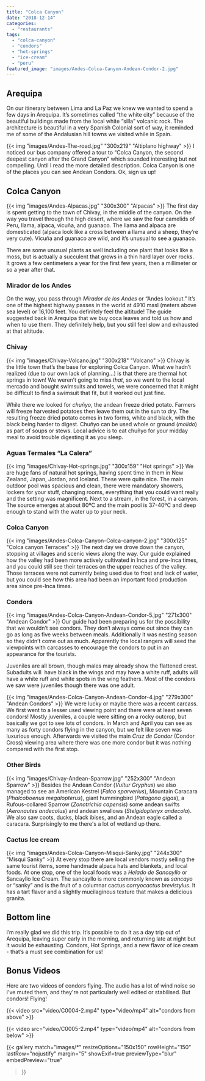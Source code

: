 ```yaml
---
title: "Colca Canyon"
date: "2018-12-14"
categories: 
  - "restaurants"
tags: 
  - "colca-canyon"
  - "condors"
  - "hot-springs"
  - "ice-cream"
  - "peru"
featured_image: "images/Andes-Colca-Canyon-Andean-Condor-2.jpg"
---
```

## Arequipa

On our itinerary between Lima and La Paz we knew we wanted to spend a
few days in Arequipa. It’s sometimes called “the white city” because
of the beautiful buildings made from the local white “silla” volcanic
rock. The architecture is beautiful in a very Spanish Colonial sort of
way, it reminded me of some of the Andalusian hill towns we visited
while in Spain.

{{< img "images/Andes-The-road.jpg" "300x219" "Altiplano highway" >}}
I noticed our bus company offered a tour to “Colca Canyon, the second
deepest canyon after the Grand Canyon” which sounded interesting but
not compelling. Until I read the more detailed description. Colca
Canyon is one of the places you can see Andean Condors. Ok, sign us
up!

## Colca Canyon

{{< img "images/Andes-Alpacas.jpg" "300x300" "Alpacas" >}}
The first day is spent getting to the town of Chivay, in the middle of
the canyon. On the way you travel through the high desert, where we
saw the four camelids of Peru, llama, alpaca, vicuña, and guanaco. The
llama and alpaca are domesticated (alpaca look like a cross between a
llama and a sheep, they’re very cute). Vicuña and guanaco are wild,
and it’s unusual to see a guanaco.

There are some unusual plants as well including one plant that looks
like a moss, but is actually a succulent that grows in a thin hard
layer over rocks. It grows a few centimeters a year for the first few
years, then a millimeter or so a year after that.

### Mirador de los Andes

On the way, you pass through _Mirador de los Andes_ or “Andes
lookout.” It’s one of the highest highway passes in the world at 4910
masl (meters above sea level) or 16,100 feet. You definitely feel the
altitude! The guide suggested back in Arequipa that we buy coca leaves
and told us how and when to use them. They definitely help, but you
still feel slow and exhausted at that altitude.

### Chivay

{{< img "images/Chivay-Volcano.jpg" "300x218" "Volcano" >}}
Chivay is the little town that’s the base for exploring Colca
Canyon. What we hadn’t realized (due to our own lack of planning…) is
that there are thermal hot springs in town! We weren’t going to miss
_that_, so we went to the local mercado and bought swimsuits and
towels, we were concerned that it might be difficult to find a
swimsuit that fit, but it worked out just fine.

While there we looked for _chuñyo_, the andean freeze dried
potato. Farmers will freeze harvested potatoes then leave them out in
the sun to dry. The resulting freeze dried potato comes in two forms,
white and black, with the black being harder to digest. Chuñyo can be
used whole or ground (_molido_) as part of soups or stews. Local
advice is to eat chuñyo for your midday meal to avoid trouble
digesting it as you sleep.

### Aguas Termales “La Calera”

{{< img "images/Chivay-Hot-springs.jpg" "300x159" "Hot springs" >}}
We are huge fans of natural hot springs, having spent time in them in
New Zealand, Japan, Jordan, and Iceland. These were quite nice. The
main outdoor pool was spacious and clean, there were mandatory
showers, lockers for your stuff, changing rooms, everything that you
could want really and the setting was magnificent. Next to a stream,
in the forest, in a canyon. The source emerges at about 80ºC and the
main pool is 37-40ºC and deep enough to stand with the water up to
your neck.

### Colca Canyon

{{< img "images/Andes-Colca-Canyon-Colca-canyon-2.jpg" "300x125" "Colca canyon Terraces" >}}
The next day we drove down the canyon, stopping at villages and scenic
views along the way. Our guide explained how the valley had been more
actively cultivated in Inca and pre-Inca times, and you could still
see their terraces on the upper reaches of the valley. Those terraces
were not currently being used due to frost and lack of water, but you
could see how this area had been an important food production area
since pre-Inca times.

### Condors

{{< img "images/Andes-Colca-Canyon-Andean-Condor-5.jpg" "271x300" "Andean Condor" >}}
Our guide had been preparing us for the possibility that we wouldn’t
see condors. They don’t always come out since they can go as long as
five weeks between meals. Additionally it was nesting season so they
didn’t come out as much. Apparently the local rangers will seed the
viewpoints with carcasses to encourage the condors to put in an
appearance for the tourists.

Juveniles are all brown, though males may already show the flattened
crest. Subadults will  have black in the wings and may have a white
ruff, adults will have a white ruff and white spots in the wing
feathers. Most of the condors we saw were juveniles though there was
one adult.

{{< img "images/Andes-Colca-Canyon-Andean-Condor-4.jpg" "279x300" "Andean Condors" >}}
We were lucky or maybe there was a recent carcass. We first went to a
lesser used viewing point and there were at least seven condors!
Mostly juveniles, a couple were sitting on a rocky outcrop, but
basically we got to see lots of condors. In March and April you can
see as many as forty condors flying in the canyon, but we felt like
seven was luxurious enough. Afterwards we visited the main _Cruz de
Condor_ (Condor Cross) viewing area where there was one more condor
but it was nothing compared with the first stop.

### Other Birds

{{< img "images/Chivay-Andean-Sparrow.jpg" "252x300" "Andean Sparrow" >}}
Besides the Andean Condor (_Vultur Gryphus_) we also managed to see an
American Kestrel (_Falco sparverius_), Mountain Caracara
(_Phalcoboenus megalopterus_), giant hummingbird (_Patagona gigas_), a
Rufous-collared Sparrow (_Zonotrichia capensis_) some andean swifts
(_Aeronautes andecolus_) and andean swallows (_Stelgidopteryx
andecola_). We also saw coots, ducks, black ibises, and an Andean
eagle called a caracara. Surprisingly to me there's a lot of wetland
up there.

### Cactus Ice cream

{{< img "images/Andes-Colca-Canyon-Misqui-Sanky.jpg" "244x300" "Misqui Sanky" >}}
At every stop there are local vendors mostly selling the same tourist
items, some handmade alpaca hats and blankets, and local foods. At one
stop, one of the local foods was a _Helado de Sancayllo_ or Sancayllo
Ice Cream. The sancayllo is more commonly known as _sancayo_ or
“sanky” and is the fruit of a columnar cactus _corryocactus
brevistylus_. It has a tart flavor and a slightly mucilaginous texture
that makes a delicious granita.

## Bottom line

I’m really glad we did this trip. It’s possible to do it as a day trip
out of Arequipa, leaving super early in the morning, and returning
late at night but it would be exhausting. Condors, Hot Springs, and a
new flavor of ice cream - that’s a must see combination for us!

## Bonus Videos

Here are two videos of condors flying. The audio has a lot of wind
noise so I've muted them, and they're not particularly well edited or
stabilised. But condors! Flying!

{{< video src="video/C0004-2.mp4" type="video/mp4" alt="condors from above" >}}

{{< video src="video/C0005-2.mp4" type="video/mp4" alt="condors from below" >}}

{{< gallery
       match="images/*"
       resizeOptions="150x150"
       rowHeight="150"
       lastRow="nojustify"
       margin="5"
       showExif=true
       previewType="blur"
       embedPreview="true"
>}}
